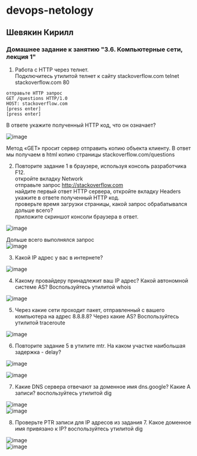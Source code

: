 # devops-netology  
## Шевякин Кирилл  

### Домашнее задание к занятию "3.6. Компьютерные сети, лекция 1"
  
1) Работа c HTTP через телнет.  
Подключитесь утилитой телнет к сайту stackoverflow.com telnet stackoverflow.com 80  
```
отправьте HTTP запрос  
GET /questions HTTP/1.0  
HOST: stackoverflow.com  
[press enter]  
[press enter]  
```
В ответе укажите полученный HTTP код, что он означает?

![image](https://user-images.githubusercontent.com/93198418/154200574-59bbc26a-b0a0-407b-8491-bf47cd9ecdd5.png)

Метод «GET» просит сервер отправить копию объекта клиенту. В ответ мы получаем в html копию страницы stackoverflow.com/questions

2) Повторите задание 1 в браузере, используя консоль разработчика F12.  
откройте вкладку Network  
отправьте запрос http://stackoverflow.com  
найдите первый ответ HTTP сервера, откройте вкладку Headers  
укажите в ответе полученный HTTP код.  
проверьте время загрузки страницы, какой запрос обрабатывался дольше всего?  
приложите скриншот консоли браузера в ответ.  

![image](https://user-images.githubusercontent.com/93198418/154204075-ea853a0c-a4d1-4869-b2e7-c94dab723488.png)  

Дольше всего выполнялся запрос  
![image](https://user-images.githubusercontent.com/93198418/154204325-e47b1083-6343-4e12-89e0-c1862e17bbcc.png)  

3) Какой IP адрес у вас в интернете?  

![image](https://user-images.githubusercontent.com/93198418/154205467-790a7e1a-16d7-4f6f-a2da-24d04869e170.png)

4) Какому провайдеру принадлежит ваш IP адрес? Какой автономной системе AS? Воспользуйтесь утилитой whois

![image](https://user-images.githubusercontent.com/93198418/154205997-0d6bba3b-0b2e-4c3d-9e65-decc2005cf45.png)

5) Через какие сети проходит пакет, отправленный с вашего компьютера на адрес 8.8.8.8? Через какие AS? Воспользуйтесь утилитой traceroute

![image](https://user-images.githubusercontent.com/93198418/154206509-61adba80-55f5-4222-bd3c-aae1b34f14d4.png)

6) Повторите задание 5 в утилите mtr. На каком участке наибольшая задержка - delay?

![image](https://user-images.githubusercontent.com/93198418/154210526-24ab1d22-ad62-439c-bc2b-e0b948e894a3.png) 

![image](https://user-images.githubusercontent.com/93198418/154210620-8ce61474-f6d8-44de-b788-affd554106ed.png)

7) Какие DNS сервера отвечают за доменное имя dns.google? Какие A записи? воспользуйтесь утилитой dig

![image](https://user-images.githubusercontent.com/93198418/154211136-d6f09a48-7c45-47ad-a231-2cd69a1058b2.png)  
![image](https://user-images.githubusercontent.com/93198418/154211185-8ad8e77e-b39c-42f8-b5a1-67cbc9bd8ed4.png)  

8) Проверьте PTR записи для IP адресов из задания 7. Какое доменное имя привязано к IP? воспользуйтесь утилитой dig

![image](https://user-images.githubusercontent.com/93198418/154211495-8f36c9fb-8f36-4ca0-96dd-c2394522b76f.png)  
![image](https://user-images.githubusercontent.com/93198418/154211587-271881e3-021a-4efa-b8db-aa464cdcd0d2.png)
